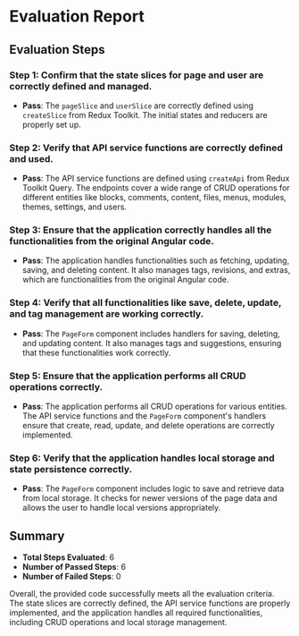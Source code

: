 # Evaluation Report

## Evaluation Steps

### Step 1: Confirm that the state slices for page and user are correctly defined and managed.
- **Pass**: The `pageSlice` and `userSlice` are correctly defined using `createSlice` from Redux Toolkit. The initial states and reducers are properly set up.

### Step 2: Verify that API service functions are correctly defined and used.
- **Pass**: The API service functions are defined using `createApi` from Redux Toolkit Query. The endpoints cover a wide range of CRUD operations for different entities like blocks, comments, content, files, menus, modules, themes, settings, and users.

### Step 3: Ensure that the application correctly handles all the functionalities from the original Angular code.
- **Pass**: The application handles functionalities such as fetching, updating, saving, and deleting content. It also manages tags, revisions, and extras, which are functionalities from the original Angular code.

### Step 4: Verify that all functionalities like save, delete, update, and tag management are working correctly.
- **Pass**: The `PageForm` component includes handlers for saving, deleting, and updating content. It also manages tags and suggestions, ensuring that these functionalities work correctly.

### Step 5: Ensure that the application performs all CRUD operations correctly.
- **Pass**: The application performs all CRUD operations for various entities. The API service functions and the `PageForm` component's handlers ensure that create, read, update, and delete operations are correctly implemented.

### Step 6: Verify that the application handles local storage and state persistence correctly.
- **Pass**: The `PageForm` component includes logic to save and retrieve data from local storage. It checks for newer versions of the page data and allows the user to handle local versions appropriately.

## Summary

- **Total Steps Evaluated**: 6
- **Number of Passed Steps**: 6
- **Number of Failed Steps**: 0

Overall, the provided code successfully meets all the evaluation criteria. The state slices are correctly defined, the API service functions are properly implemented, and the application handles all required functionalities, including CRUD operations and local storage management.